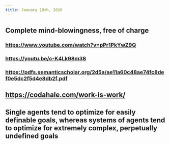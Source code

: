 ```yaml
---
title: January 19th, 2020
---
```


## Complete mind-blowingness, free of charge
### https://www.youtube.com/watch?v=pPr1PkYwZ9Q

### https://youtu.be/c-K4Lk98m38

### https://pdfs.semanticscholar.org/2d5a/ae11a60c48ae74fc8def0e5dc2f5d4e8db2f.pdf

## https://codahale.com/work-is-work/

## Single agents tend to optimize for easily definable goals, whereas systems of agents tend to optimize for extremely complex, perpetually undefined goals
